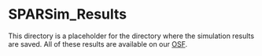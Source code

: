 # SPARSim_Results

This directory is a placeholder for the directory where the simulation results are saved.  All of these results
are available on our [OSF](https://osf.io/kygsx/).
